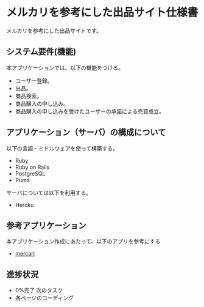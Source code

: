 # メルカリを参考にした出品サイト仕様書

メルカリを参考にした出品サイトです。


## システム要件(機能)

本アプリケーションでは、以下の機能をつける。

- ユーザー登録。
- 出品。
- 商品検索。
- 商品購入の申し込み。
- 商品購入の申し込みを受けたユーザーの承諾による売買成立。


## アプリケーション（サーバ）の構成について

以下の言語・ミドルウェアを使って構築する。

- Ruby
- Ruby on Rails
- PostgreSQL
- Puma

サーバについては以下を利用する。

- Heroku


## 参考アプリケーション

本アプリケーション作成にあたって、以下のアプリを参考にする

- [mercari](https://www.mercari.com/jp//)

## 進捗状況
- 0%完了
次のタスク
- 各ページのコーディング


